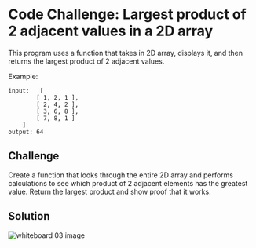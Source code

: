 # Code Challenge: Largest product of 2 adjacent values in a 2D array
This program uses a function that takes in 2D array, displays it, and then returns the largest product of 2 adjacent values.

Example:	

	input:   [ 
			[ 1, 2, 1 ], 
			[ 2, 4, 2 ], 
			[ 3, 6, 8 ], 
			[ 7, 8, 1 ] 
		]
	output: 64

## Challenge
Create a function that looks through the entire 2D array and performs calculations to see which product of 2 adjacent elements has the greatest value.
Return the largest product and show proof that it works.

## Solution
![whiteboard 03 image](../../assets/array_adajcent_product.jpg "Whiteboard Challenge 03 Solution")